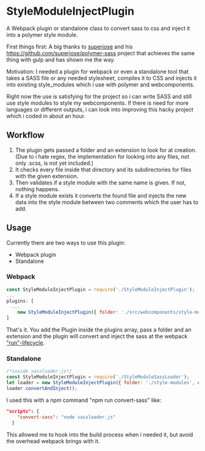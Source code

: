 # StyleModuleInjectPlugin
A Webpack plugin or standalone class to convert sass to css and inject it into a polymer style module.

First things first: A big thanks to [superjose](https://github.com/superjose) and his https://github.com/superjose/polymer-sass project that achieves the same thing with gulp and has shown me the way.

Motivation: I needed a plugin for webpack or even a standalone tool that takes a SASS file or any needed stylesheet, compiles it to CSS and injects it into existing style_modules which i use with polymer and webcomponents.

Right now the use is satisfying for the project so i can write SASS and still use style modules to style my webcomponents. If there is need for more languages or different outputs, i can look into improving this hacky project which i coded in about an hour.

## Workflow
1. The plugin gets passed a folder and an extension to look for at creation.(Due to i hate regex, the implementation for looking into any files, not only .scss, is not yet included.)
1. It checks every file inside that directory and its subdirectories for files with the given extension. 
1. Then validates if a style module with the same name is given. If not, nothing happens.
1. If a style module exists it converts the found file and injects the new data into the style module between two comments which the user has to add.

## Usage
Currently there are two ways to use this plugin:
* Webpack plugin
* Standalone
### Webpack
```javascript
const StyleModuleInjectPlugin = require('./StyleModuleInjectPlugin');
...
plugins: [
  ...
	new StyleModuleInjectPlugin({ folder: './src/webcomponents/style-modules', extension: /\.scss$/ }),
]
``` 
That's it. You add the Plugin inside the plugins array, pass a folder and an extension and the plugin will convert and inject the sass at the webpack ["run"-lifecycle](https://webpack.js.org/api/compiler-hooks/#run).

### Standalone
```javascript
/*inside sassloader.js*/
const StyleModuleInjectPlugin = require('./StyleModuleSassLoader');
let loader = new StyleModuleInjectPlugin({ folder: './style-modules', extension: /\.scss$/ });
loader.convertAndInject();
``` 
I used this with a npm command "npm run convert-sass" like:
```json
"scripts": {
    "convert-sass": "node sassloader.js"
  }
```
This allowed me to hook into the build process when i needed it, but avoid the overhead webpack brings with it. 
